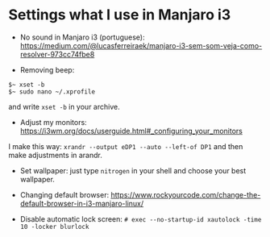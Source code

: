 # Settings what I use in Manjaro i3

- No sound in Manjaro i3 (portuguese): https://medium.com/@lucasferreiraek/manjaro-i3-sem-som-veja-como-resolver-973cc74fbe8

- Removing beep:

```
$~ xset -b
$~ sudo nano ~/.xprofile
```

and write ```xset -b``` in your archive.

- Adjust my monitors: https://i3wm.org/docs/userguide.html#_configuring_your_monitors

I make this way:
```xrandr --output eDP1 --auto --left-of DP1```
and then make adjustments in arandr.

- Set wallpaper: just type ```nitrogen``` in your shell and choose your best wallpaper.

- Changing default browser: https://www.rockyourcode.com/change-the-default-browser-in-i3-manjaro-linux/

- Disable automatic lock screen: ```# exec --no-startup-id xautolock -time 10 -locker blurlock```

